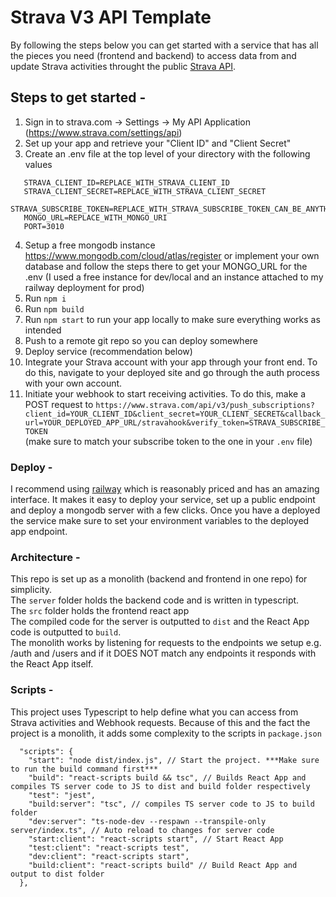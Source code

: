 # Strava V3 API Template

By following the steps below you can get started with a service that has all the pieces you need (frontend and backend) to access data from and update Strava activities throught the public [Strava API](https://developers.strava.com/docs/reference/).

## Steps to get started -

1. Sign in to strava.com -> Settings -> My API Application (https://www.strava.com/settings/api)
2. Set up your app and retrieve your "Client ID" and "Client Secret"
3. Create an .env file at the top level of your directory with the following values

```
   STRAVA_CLIENT_ID=REPLACE_WITH_STRAVA_CLIENT_ID
   STRAVA_CLIENT_SECRET=REPLACE_WITH_STRAVA_CLIENT_SECRET
   STRAVA_SUBSCRIBE_TOKEN=REPLACE_WITH_STRAVA_SUBSCRIBE_TOKEN_CAN_BE_ANYTHING
   MONGO_URL=REPLACE_WITH_MONGO_URI
   PORT=3010
```

4. Setup a free mongodb instance https://www.mongodb.com/cloud/atlas/register or implement your own database and follow the steps there to get your MONGO_URL for the .env (I used a free instance for dev/local and an instance attached to my railway deployment for prod)
5. Run `npm i`
6. Run `npm build`
7. Run `npm start` to run your app locally to make sure everything works as intended
8. Push to a remote git repo so you can deploy somewhere
9. Deploy service (recommendation below)
10. Integrate your Strava account with your app through your front end. To do this, navigate to your deployed site and go through the auth process with your own account.
11. Initiate your webhook to start receiving activities. To do this, make a POST request to `https://www.strava.com/api/v3/push_subscriptions?client_id=YOUR_CLIENT_ID&client_secret=YOUR_CLIENT_SECRET&callback_url=YOUR_DEPLOYED_APP_URL/stravahook&verify_token=STRAVA_SUBSCRIBE_TOKEN`  <br /> 
(make sure to match your subscribe token to the one in your `.env` file)

### Deploy -

I recommend using [railway](railway.app) which is reasonably priced and has an amazing interface. It makes it easy to deploy your service, set up a public endpoint and deploy a mongodb server with a few clicks.
Once you have a deployed the service make sure to set your environment variables to the deployed app endpoint.

### Architecture -

This repo is set up as a monolith (backend and frontend in one repo) for simplicity. <br /> The `server` folder holds the backend code and is written in typescript. <br />  The `src` folder holds the frontend react app
<br /> The compiled code for the server is outputted to `dist` and the React App code is outputted to `build`. <br /> The monolith works by listening for requests to the endpoints we setup e.g. /auth and /users and if it DOES NOT match any endpoints it responds with the React App itself.

### Scripts -
This project uses Typescript to help define what you can access from Strava activities and Webhook requests. Because of this and the fact the project is a monolith, it adds some complexity to the scripts in `package.json`

```
  "scripts": {
    "start": "node dist/index.js", // Start the project. ***Make sure to run the build command first***
    "build": "react-scripts build && tsc", // Builds React App and compiles TS server code to JS to dist and build folder respectively
    "test": "jest",
    "build:server": "tsc", // compiles TS server code to JS to build folder
    "dev:server": "ts-node-dev --respawn --transpile-only server/index.ts", // Auto reload to changes for server code
    "start:client": "react-scripts start", // Start React App
    "test:client": "react-scripts test",
    "dev:client": "react-scripts start",
    "build:client": "react-scripts build" // Build React App and output to dist folder
  },
```
